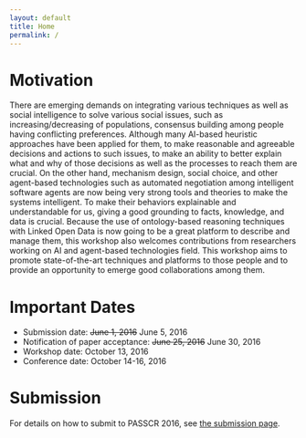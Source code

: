 ```yaml
---
layout: default
title: Home
permalink: /
---
```

# Motivation
There are emerging demands on integrating various techniques as well as social intelligence to solve various social issues, such as increasing/decreasing of populations, consensus building among people having conflicting preferences. Although many AI-based heuristic approaches have been applied for them, to make reasonable and agreeable decisions and actions to such issues, to make an ability to better explain what and why of those decisions as well as the processes to reach them are crucial. On the other hand, mechanism design, social choice, and other agent-based technologies such as automated negotiation among intelligent software agents are now being very strong tools and theories to make the systems intelligent. To make their behaviors explainable and understandable for us, giving a good grounding to facts, knowledge, and data is crucial. Because the use of ontology-based reasoning techniques with Linked Open Data is now going to be a great platform to describe and manage them, this workshop also welcomes contributions from researchers working on  AI and agent-based technologies field. This workshop aims to promote state-of-the-art techniques and platforms to those people and to provide an opportunity to emerge good collaborations among them.

# Important Dates

* Submission date: ~~June 1, 2016~~ June 5, 2016
* Notification of paper acceptance: ~~June 25, 2016~~ June 30, 2016
* Workshop date: October 13, 2016
* Conference date: October 14-16, 2016

# Submission
For details on how to submit to PASSCR 2016, see [the submission page](http://passcr.org/submission/).
